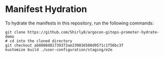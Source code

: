 # Manifest Hydration

To hydrate the manifests in this repository, run the following commands:

```shell
git clone https://github.com/Shirly8/argocon-gitops-promoter-hydrate-demo
# cd into the cloned directory
git checkout ab8888d81739373ae239016500d9571c1f56bc3f
kustomize build ./user-configuration/staging/e2e
```
